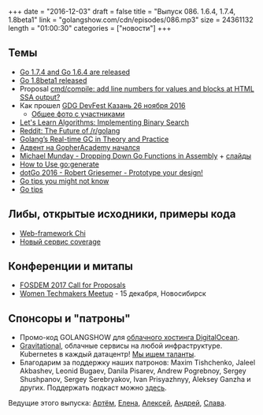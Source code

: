 +++
date = "2016-12-03"
draft = false
title = "Выпуск 086. 1.6.4, 1.7.4, 1.8beta1"
link = "golangshow.com/cdn/episodes/086.mp3"
size = 24361132
length = "01:00:30"
categories = ["новости"]
+++

## Темы

- [Go 1.7.4 and Go 1.6.4 are released](https://groups.google.com/forum/m/#!topic/golang-nuts/cesfYcoBlEA)
- [Go 1.8beta1 released](https://groups.google.com/forum/m/#!msg/golang-nuts/QYuo0fai6YE/DAoCoFIfCgAJ)
- Proposal [cmd/compile: add line numbers for values and blocks at HTML SSA output?](https://github.com/golang/go/issues/17314)
- Как прошел [GDG DevFest Казань 26 ноября 2016](https://vk.com/gdgkazan)
  - [Общее фото с участниками](https://drive.google.com/file/d/0B0Z-lYDZWlawODR3bVFVeWh4XzA/view)
- [Let's Learn Algorithms: Implementing Binary Search](http://www.calhoun.io/lets-learn-algorithms-implementing-binary-search)
- [Reddit: The Future of /r/golang](https://www.reddit.com/r/golang/comments/5eubdp/the_future_of_rgolang)
- [Golang’s Real-time GC in Theory and Practice](https://blog.pusher.com/golangs-real-time-gc-in-theory-and-practice)
- [Адвент на GopherAcademy начался](https://blog.gopheracademy.com/advent-2016/introduction)
- [Michael Munday - Dropping Down Go Functions in Assembly](https://www.youtube.com/watch?v=9jpnFmJr2PE) + [слайды](https://github.com/golang/go/files/447163/GoFunctionsInAssembly.pdf)
- [How to Use go:generate](https://blog.carlmjohnson.net/post/2016-11-27-how-to-use-go-generate)
- [dotGo 2016 - Robert Griesemer - Prototype your design!](https://youtu.be/vLxX3yZmw5Q)
- [Go tips you might not know](https://medium.com/@haya14busa/golang-tips-you-might-not-know-1c90e6921a3)
- [Go tips](https://github.com/beyondns/gotips)

## Либы, открытые исходники, примеры кода

- [Web-framework Chi](https://github.com/pressly/chi)
- [Новый сервис coverage](https://github.com/codecov/example-go)

## Конференции и митапы

- [FOSDEM 2017 Call for Proposals](https://forum.golangbridge.org/t/fosdem-2017-call-for-proposals/3716)
- [Women Techmakers Meetup](https://vk.com/womentechmakers_meetup) - 15 декабря, Новосибирск


## Спонсоры и "патроны"

- Промо-код GOLANGSHOW для [облачного хостинга DigitalOcean](https://www.digitalocean.com/?utm_campaign=golangshow&utm_medium=podcast&refcode=63eedb038a3e).
- [Gravitational](http://gravitational.com), облачные сервисы на любой инфраструктуре. Kubernetes в каждый датацентр! [Мы ищем таланты](https://github.com/gravitational/careers).
- Благодарим за поддержку наших патронов: Maxim Tishchenko, Jaleel Akbashev, Leonid Bugaev, Danila Pisarev, Andrew Pogrebnoy, Sergey  Shushpanov, Sergey Serebryakov, Ivan Prisyazhnyy, Aleksey Ganzha и других. Поддержать подкаст можно [здесь](https://www.patreon.com/golangshow).

Ведущие этого выпуска: [Артём](https://twitter.com/miolini), [Елена](https://twitter.com/webdeva), [Алексей](https://twitter.com/paaleksey), [Андрей](https://twitter.com/dadabird), [Слава](https://twitter.com/m0sth8).
